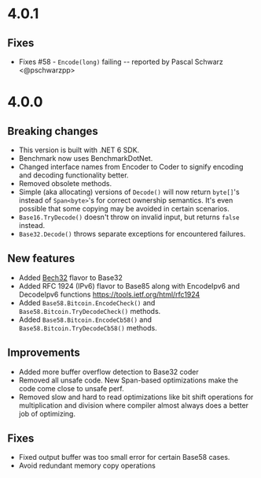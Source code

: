 # 4.0.1

## Fixes
- Fixes #58 - `Encode(long)` failing -- reported by Pascal Schwarz <@pschwarzpp> 

# 4.0.0

## Breaking changes
- This version is built with .NET 6 SDK.
- Benchmark now uses BenchmarkDotNet.
- Changed interface names from Encoder to Coder to signify encoding and
  decoding functionality better.
- Removed obsolete methods.
- Simple (aka allocating) versions of `Decode()` will now return `byte[]`'s instead of `Span<byte>`'s for correct 
  ownership semantics. It's even possible that some copying may be avoided in certain scenarios.
- `Base16.TryDecode()` doesn't throw on invalid input, but returns `false` instead.
- `Base32.Decode()` throws separate exceptions for encountered failures.

## New features
- Added [Bech32](https://en.bitcoin.it/wiki/Bech32) flavor to Base32 
- Added RFC 1924 (IPv6) flavor to Base85 along with 
  EncodeIpv6 and DecodeIpv6 functions https://tools.ietf.org/html/rfc1924
- Added `Base58.Bitcoin.EncodeCheck()` and `Base58.Bitcoin.TryDecodeCheck()` methods.
- Added `Base58.Bitcoin.EncodeCb58()` and `Base58.Bitcoin.TryDecodeCb58()` methods.

## Improvements
- Added more buffer overflow detection to Base32 coder
- Removed all unsafe code. New Span<T>-based optimizations make the code come close to unsafe perf.
- Removed slow and hard to read optimizations like bit shift operations for multiplication and division
  where compiler almost always does a better job of optimizing.

## Fixes 
- Fixed output buffer was too small error for certain Base58 cases.
- Avoid redundant memory copy operations

